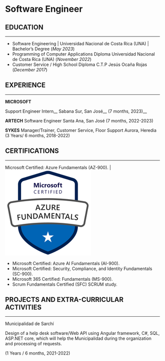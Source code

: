 # Software Engineer

## EDUCATION
_________________________________________________________________

* Software Engineering | Universidad Nacional de Costa Rica (UNA) | Bachelor’s Degree (_May 2023_)								       		
* Programming of Computer Applications Diploma Universidad Nacional de Costa Rica (UNA) (_November 2022_)	 			        		
* Customer Service / High School Diploma C.T.P Jesús Ocaña Rojas (_December 2017_)

## EXPERIENCE
_____________________________________________________________________

**MICROSOFT**

Support Engineer Intern__
Sabana Sur, San José__
(7 months, 2023)__

**ARTECH**
Software Engineer
Santa Ana, San José
(7 months, 2022-2023)

**SYKES**
Manager/Trainer, Customer Service, Floor Support
Aurora, Heredia
(3 Years/ 6 months, 2018-2022)


## CERTIFICATIONS
_____________________________________________________________________

Microsoft Certified: Azure Fundamentals (AZ-900). | ![AZ-900](/assets/img/AZ-900.png)
* Microsoft Certified: Azure AI Fundamentals (AI-900).
* Microsoft Certified: Security, Compliance, and Identity Fundamentals (SC-900).
* Microsoft 365 Certified: Fundamentals (MS-900).
* Scrum Fundamentals Certified (SFC) SCRUM study.

## PROJECTS AND EXTRA-CURRICULAR ACTIVITIES
_____________________________________________________________________

Municipalidad de Sarchí 

Design of a help desk software/Web API using Angular framework, C#, SQL, ASP.NET core, which will help the Municipalidad during the 
organization and processing of requests.

(1 Years / 6 months, 2021-2022)



